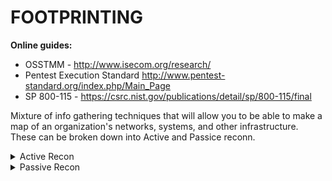 # FOOTPRINTING

**Online guides:** 
- OSSTMM - http://www.isecom.org/research/
- Pentest Execution Standard http://www.pentest-standard.org/index.php/Main_Page
- SP 800-115 - https://csrc.nist.gov/publications/detail/sp/800-115/final

Mixture of info gathering techniques that will allow you to be able to make a map of an organization's networks, systems, 
and other infrastructure. These can be broken down into Active and Passice reconn.

<details>
<summary> Active Recon</summary>
 <br>
 Any recon that involves "touching" the targets systems.
 - host scanning
 - vulnerability scanning
 
Note: Scans can disrupt services on target systems, so make sure you have permission (can be illegal).
Big cloub providers such as MS Azure and Amazon Web Servics require a vulnerability or Pen Test Form 
before using their infrastructure for scans.

Traceroute, TTL, and responses from devices help map the targets Topology.

When using tools that generate a topology based on scans keep in mind that info may not be 100% accurate.

When scanning keep variables in mind such as wireless vs wired network and if there are VMs on scanned devices.

<details>
<summary>Port scanners:</summary>
 <br>
 Preform: 
 
  **Host Discovery -**
   Ping, just discovering the host.
  
  **Port Scanning/ Service ID -**
   PORTS: 
    Well Known or System Ports - 0 to 1023
    Registered - 1024 to 49151
 
   States:
    open - service is accessible
    closed - service is not accessible (pings may get a response that the port/ host is not found)
    filtered - firewall or similar is in place ( pings ususally not responsed to/ timeout)
 
  **Service Version ID -**
   Connecting to the port and grabbing its banner. Comparing its responses to signatures of known services.
 
   **OS ID -**
    Identifying the OS based on its network traffic/responses to scans.
    TCP/IP stack fingerprining that focus on comparing responses to TCP and UDP packets.
    TCP options they support, order the packets are sent in, and other details that can help guess the OS.


 <details>
 <summary>Common Tools</summary>
 <br>
 <details>
 <summary>Nmap/Zenmap:</summary>
 <br>
  -O OS discovery flag
  -sS SYN Scan
  -sT SYN Connect scan
  -sV Service Version Detection
  -p0 Skip pings
  - 
 </details>

  <details>
  <summary>Angry IP Scanner</summary>
  <br>
  Multiplatform Linux Win and MAC OS port scanner with a GUI
  Not as feature rich as NMAP
  Does not provide detailed ID of OS and services
  Requires Java
  </details>

  Other security tools have port scanning built in like Metasploit, Qualys Mgmt platform, and Nessus.

  </details>

  <details>
  <summary>Scan Techniques</summary>
  <br>
   - SYN Scan: Qucikest. Sends specially crafted SYN packets and wait for the SYN ACK. Then close the connection with a RST.
        Helps prevent logging as no connection occurred. MUST be root on a system to preform.
 
   - Connect Scan: A full TCP connection to the target. Preformed for possibly more accuracy and when root is not availble on scanning              host.
   - ACK Scans: Sending ACKs to help identify firewalls in conjunction with other scans.
  </details>
 </details>
</details>


<details>
 <summary>Passive Recon</summary>
 <br>

Good resource: https://www.securitysift.com/passive-reconnaissance/

Recon that does not involve "touching" the target at all.
Information that is publicly available about the target. 

### OSINT can be out of date!

If already in a system and looking to do passive recon you would be relying on stored data such as logs and configs.
This may not give you everything to ID target. 

If you are already on the target network you can do a packet capture.

DHCP logs or config file can give a lot of useful info such as static IP hosts which are ususally servers, logs of host(MACs) requests that will reveal hosts IPs currently in use, IP ranges.

Firewall logs can be useful by allowing you to reverse engineer the firewall rules to find out what is and isnt allowed through the firewall. You should also have access to the ACL.

System log files can provide info about how systems are configured, apps running on it, user accounts, and other details. Not top priority for recon. these are ususally sent off to a secure server.

**note** CySA+ includes Cisco, Palo Alto and Check Point firewalls. Formats for logs are similar.
**note** Cisco Firewall logs use identifiers https://www.cisco.com/c/en/us/about/security-center/identify-incidents-via-syslog.html
**note:** Many network devices by default log to their console port.

Organizational Intelligence can be a lot, but what is focused on is locations of buildings, how they are secured, business hours and workflow. Relationships between departments, employees, ORG charts, document analysis (metadata), financial data, Individuals.
This can be found on ORG sites, DB like EDGAR, social netoworks, and even social engineering.

Documents can provide ORG data whitin its metadata such as authors name, info on software used to create document, and sometimes revisions, edits, and other data. Cell phone photos can include GPS info. MIT Medial labs tool called Immersion provides info about who a user emails, this can help identify key contacts. A metadata scrubber can get rid of this information.

http://timetravel.mementoweb.org and http://archive.org will show older versions of a company website. Also googles cahce http://cacheview.com.

Social engineering tools like SET can help get a social engineering attempt setup. Creepy, a geolocation tool that uses social media and file metadata to help with social engineering. Metasploit includes phising and other tools. 


**Tools for Info Aggregation and Analysis:**
 theHarvester: gather emails, domain info, hostnames, employee names, and open ports and banners using search engines.
 Maltego: build relationship maps between people and their ties to other resources
 Shodan: search engine for internet connected devices and their vulnerabilities

<details>
 <summary>DNS</summary>
 <br>
 DNS is one of the first stops for recon. Publicily and easily obtained by a whois.
 nslookup DOMAIN Optional:specific DNS: on any OS for a domain will give you its DNS info. This can give access to info on the company     or its hosting service. Specific records can also be queried with -query flag=mx, ns, SOA, etc. DNS entries can contain hostnames that may give away the service its running.
 
 Domains names are mng by domain name registrars that are accredited by gTLD(generic TLD) and/or country ccTLD(Country code TLD). registrars provide the int between customer and domain registries, they handle purchase, billing, maintenance and transfers.
 
 Global IP space is managed by IANA. They manage the DNS Root Zone(that handles gTLD & ccTLD. Regional auth over these are handled by 5 RIRs (Regional Internet Registries):
  - AFRINIC = Africa
  - ARIN = USA, Canada, parts of Caribbean, and Antartica
  - APNIC = Asia, Aus, New Zealand, and other countries in the region.
  - LACNIC = Latin America and parts of Caribbean not covered by ARIN.
  - RIPE NCC = Central Asia, Europe, Middle East, and Russia.
 RIRs provide Whois info and other services to make sure IP and DNS for the Interent in the region are functioning. 
 
 If you find a DNS server running on a network, use dig or other DNS commands to test if it supports zone transfers. Most DNS server prohibit transfers to servers that arnt trusted DNS peers. 
 to test:
  - host -t axfr domain-name dns-server
  - dig axfr @dns-server domain-name
  
 **note** you can test this on digi.ninja. A site for practising zone transfers.
 
 DNS brute forcing, if zone transfers are denied you can send DNS queries for each IP address that the ORG uses, that can provided answers. 
 
 Whois searches a DB of registered users of a domain, IP address block, and other interesting info such as location, admin contact info, phone numbers, emails, organization name, etc. This will vary from user to user.
 
 The host command in linux can also provide info on the systems IPv4 and IPv6 addresses and its email servers.
 
 **Historical domain data**
 domainhistory.net
 whoismind.com
Present historical data on info provided by whois.


</details>
 
 
<details>
 <summary>CISCO Log Level</summary>
 <br>
  - 0 Emergencies: Device shutdown due to failure
  - 1 Alerts: Temp limit exceeded
  - 2 Critical: Software fialure
  - 3 Errors: int down
  - 4 Warnings: Config change
  - 5 Notifications: Line protocol up/down
  - 6 Info: ACL violation
  - 7 Debug: debug mesg
</details>

Configs can give info such as syslog or SNMP remote servers. Details of those servers, configs , passwords, community strings, account info.



<details>
 <summary>Tools</summary>
 <br>
 Netflows: Cisco network protocol. Colletcs IP traffic. For monitoring. Flow data provides a view of traffic and volume. Along with netflows analyzer (like PRTC and SolarWinds) helps baseline and troubleshoot.
 
 Netstat: Unix and Windows tool. Active TCP/UDP connections filtered by TCP,UDP,ICMP,IP,IPv6 and others. 
   Linux:
   - ta list active TCP connections 
   - u  list active UDP connections 
   - w raw 
   - X unix socket connection 
   https://linux.die.net/man/8/netstat
    
   Windows:
   - e Ethernet statistics output for sent/recieved bytes, errors
   - o Displays active TCP connections and includes the PID for each connection 
   - nr routing table 
   https://docs.microsoft.com/en-us/windows-server/administration/windows-commands/netstat
</details>





</details>










